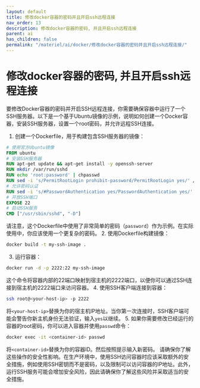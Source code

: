 ```yaml
---
layout: default
title: 修改docker容器的密码并且开启ssh远程连接
nav_order: 13
description: 修改docker容器的密码, 并且开启ssh远程连接
parent: ai
has_children: false
permalink: "/materiel/ai/docker/修改docker容器的密码并且开启ssh远程连接/"
---
```


# 修改docker容器的密码, 并且开启ssh远程连接

要修改Docker容器的密码并开启SSH远程连接，你需要确保容器中运行了一个SSH服务器。以下是一个基于Ubuntu镜像的示例，说明如何创建一个Docker容器，安装SSH服务器，设置一个root密码，并允许远程SSH连接。

1. 创建一个Dockerfile，用于构建包含SSH服务器的镜像：

```Dockerfile
# 使用官方Ubuntu镜像
FROM ubuntu
# 安装SSH服务器
RUN apt-get update && apt-get install -y openssh-server
RUN mkdir /var/run/sshd
RUN echo 'root:password' | chpasswd
RUN sed -i 's/PermitRootLogin prohibit-password/PermitRootLogin yes/' /etc/ssh/sshd_config
# 允许密码认证
RUN sed -i 's/#PasswordAuthentication yes/PasswordAuthentication yes/' /etc/ssh/sshd_config
# 开放SSH端口
EXPOSE 22
# 启动SSH服务
CMD ["/usr/sbin/sshd", "-D"]
```

请注意，这个Dockerfile中使用了非常简单的密码（`password`）作为示例。在实际使用中，你应该使用一个更复杂的密码。
2. 使用Dockerfile构建镜像：

```bash
docker build -t my-ssh-image .
```

3. 运行容器：

```bash
docker run -d -p 2222:22 my-ssh-image
```

这个命令将容器内部的22端口映射到宿主机的2222端口，以便你可以通过SSH连接到宿主机的2222端口来访问容器。
4. 使用SSH客户端连接到容器：

```bash
ssh root@<your-host-ip> -p 2222
```

将`<your-host-ip>`替换为你的宿主机IP地址。当你第一次连接时，SSH客户端可能会警告你新主机身份无法验证，输入`yes`以继续。
5. 如果你需要修改已经运行的容器的root密码，你可以进入容器并使用`passwd`命令：

```bash
docker exec -it <container-id> passwd
```

将`<container-id>`替换为你的容器ID。然后按照提示输入新密码。
请确保你了解这些操作的安全性影响。在生产环境中，使用SSH访问容器时应该采取额外的安全措施，例如使用SSH密钥而不是密码，以及限制可以访问容器的IP地址。此外，运行SSH服务可能会增加安全风险，因此请确保你了解这些风险并采取适当的安全措施。

